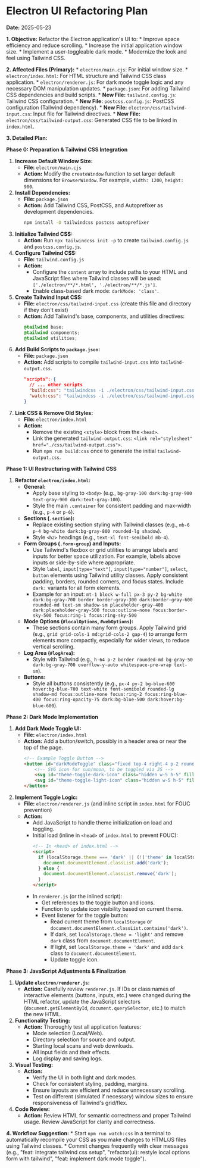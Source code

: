 # Electron UI Refactoring Plan

**Date:** 2025-05-23

**1. Objective:**
   Refactor the Electron application's UI to:
    *   Improve space efficiency and reduce scrolling.
    *   Increase the initial application window size.
    *   Implement a user-toggleable dark mode.
    *   Modernize the look and feel using Tailwind CSS.

**2. Affected Files (Primary):**
    *   `electron/main.cjs`: For initial window size.
    *   `electron/index.html`: For HTML structure and Tailwind CSS class application.
    *   `electron/renderer.js`: For dark mode toggle logic and any necessary DOM manipulation updates.
    *   `package.json`: For adding Tailwind CSS dependencies and build scripts.
    *   **New File:** `tailwind.config.js`: Tailwind CSS configuration.
    *   **New File:** `postcss.config.js`: PostCSS configuration (Tailwind dependency).
    *   **New File:** `electron/css/tailwind-input.css`: Input file for Tailwind directives.
    *   **New File:** `electron/css/tailwind-output.css`: Generated CSS file to be linked in `index.html`.

**3. Detailed Plan:**

**Phase 0: Preparation & Tailwind CSS Integration**

1.  **Increase Default Window Size:**
    *   **File:** `electron/main.cjs`
    *   **Action:** Modify the `createWindow` function to set larger default dimensions for `BrowserWindow`. For example, `width: 1200`, `height: 900`.
2.  **Install Dependencies:**
    *   **File:** `package.json`
    *   **Action:** Add Tailwind CSS, PostCSS, and Autoprefixer as development dependencies.
        ```bash
        npm install -D tailwindcss postcss autoprefixer
        ```
3.  **Initialize Tailwind CSS:**
    *   **Action:** Run `npx tailwindcss init -p` to create `tailwind.config.js` and `postcss.config.js`.
4.  **Configure Tailwind CSS:**
    *   **File:** `tailwind.config.js`
    *   **Action:**
        *   Configure the `content` array to include paths to your HTML and JavaScript files where Tailwind classes will be used: `['./electron/**/*.html', './electron/**/*.js']`.
        *   Enable class-based dark mode: `darkMode: 'class'`.
5.  **Create Tailwind Input CSS:**
    *   **File:** `electron/css/tailwind-input.css` (create this file and directory if they don't exist)
    *   **Action:** Add Tailwind's base, components, and utilities directives:
        ```css
        @tailwind base;
        @tailwind components;
        @tailwind utilities;
        ```
6.  **Add Build Scripts to `package.json`:**
    *   **File:** `package.json`
    *   **Action:** Add scripts to compile `tailwind-input.css` into `tailwind-output.css`.
        ```json
        "scripts": {
          // ... other scripts
          "build:css": "tailwindcss -i ./electron/css/tailwind-input.css -o ./electron/css/tailwind-output.css",
          "watch:css": "tailwindcss -i ./electron/css/tailwind-input.css -o ./electron/css/tailwind-output.css --watch"
        }
        ```
7.  **Link CSS & Remove Old Styles:**
    *   **File:** `electron/index.html`
    *   **Action:**
        *   Remove the existing `<style>` block from the `<head>`.
        *   Link the generated `tailwind-output.css`: `<link rel="stylesheet" href="./css/tailwind-output.css">`.
        *   Run `npm run build:css` once to generate the initial `tailwind-output.css`.

**Phase 1: UI Restructuring with Tailwind CSS**

1.  **Refactor `electron/index.html`:**
    *   **General:**
        *   Apply base styling to `<body>` (e.g., `bg-gray-100 dark:bg-gray-900 text-gray-900 dark:text-gray-100`).
        *   Style the main `.container` for consistent padding and max-width (e.g., `p-4` or `p-6`).
    *   **Sections (`.section`):**
        *   Replace existing section styling with Tailwind classes (e.g., `mb-6 p-4 bg-white dark:bg-gray-800 rounded-lg shadow`).
        *   Style `<h2>` headings (e.g., `text-xl font-semibold mb-4`).
    *   **Form Groups (`.form-group`) and Inputs:**
        *   Use Tailwind's flexbox or grid utilities to arrange labels and inputs for better space utilization. For example, labels above inputs or side-by-side where appropriate.
        *   Style `label`, `input[type="text"]`, `input[type="number"]`, `select`, `button` elements using Tailwind utility classes. Apply consistent padding, borders, rounded corners, and focus states. Include `dark:` variants for all form elements.
        *   Example for an input: `mt-1 block w-full px-3 py-2 bg-white dark:bg-gray-700 border border-gray-300 dark:border-gray-600 rounded-md text-sm shadow-sm placeholder-gray-400 dark:placeholder-gray-500 focus:outline-none focus:border-sky-500 focus:ring-1 focus:ring-sky-500`
    *   **Mode Options (`#localOptions`, `#webOptions`):**
        *   These sections contain many form groups. Apply Tailwind grid (e.g., `grid grid-cols-1 md:grid-cols-2 gap-4`) to arrange form elements more compactly, especially for wider views, to reduce vertical scrolling.
    *   **Log Area (`#logArea`):**
        *   Style with Tailwind (e.g., `h-64 p-2 border rounded-md bg-gray-50 dark:bg-gray-700 overflow-y-auto whitespace-pre-wrap text-sm`).
    *   **Buttons:**
        *   Style all buttons consistently (e.g., `px-4 py-2 bg-blue-600 hover:bg-blue-700 text-white font-semibold rounded-lg shadow-md focus:outline-none focus:ring-2 focus:ring-blue-400 focus:ring-opacity-75 dark:bg-blue-500 dark:hover:bg-blue-600`).

**Phase 2: Dark Mode Implementation**

1.  **Add Dark Mode Toggle UI:**
    *   **File:** `electron/index.html`
    *   **Action:** Add a button/switch, possibly in a header area or near the top of the page.
        ```html
        <!-- Example Toggle Button -->
        <button id="darkModeToggle" class="fixed top-4 right-4 p-2 rounded-full hover:bg-gray-200 dark:hover:bg-gray-700">
            <!-- SVG icon for sun/moon, to be toggled via JS -->
            <svg id="theme-toggle-dark-icon" class="hidden w-5 h-5" fill="currentColor" viewBox="0 0 20 20" xmlns="http://www.w3.org/2000/svg"><path d="M17.293 13.293A8 8 0 016.707 2.707a8.001 8.001 0 1010.586 10.586z"></path></svg>
            <svg id="theme-toggle-light-icon" class="hidden w-5 h-5" fill="currentColor" viewBox="0 0 20 20" xmlns="http://www.w3.org/2000/svg"><path d="M10 2a1 1 0 011 1v1a1 1 0 11-2 0V3a1 1 0 011-1zm4 8a4 4 0 11-8 0 4 4 0 018 0zm-.464 4.95l.707.707a1 1 0 001.414-1.414l-.707-.707a1 1 0 00-1.414 1.414zm2.12-10.607a1 1 0 010 1.414l-.706.707a1 1 0 11-1.414-1.414l.707-.707a1 1 0 011.414 0zM17 11a1 1 0 100-2h-1a1 1 0 100 2h1zm-7 4a1 1 0 011 1v1a1 1 0 11-2 0v-1a1 1 0 011-1zM5.05 6.464A1 1 0 106.465 5.05l-.708-.707a1 1 0 00-1.414 1.414l.707.707zm.001 6.071a1 1 0 10-1.414-1.414l-.706.707a1 1 0 101.414 1.414l.707-.707zM2 11a1 1 0 100-2H1a1 1 0 100 2h1zM11 17a1 1 0 100 2v1a1 1 0 100-2v-1z" fill-rule="evenodd" clip-rule="evenodd"></path></svg>
        </button>
        ```
2.  **Implement Toggle Logic:**
    *   **File:** `electron/renderer.js` (and inline script in `index.html` for FOUC prevention)
    *   **Action:**
        *   Add JavaScript to handle theme initialization on load and toggling.
        *   Initial load (inline in `<head>` of `index.html` to prevent FOUC):
            ```html
            <!-- In <head> of index.html -->
            <script>
              if (localStorage.theme === 'dark' || (!('theme' in localStorage) && window.matchMedia('(prefers-color-scheme: dark)').matches)) {
                document.documentElement.classList.add('dark');
              } else {
                document.documentElement.classList.remove('dark');
              }
            </script>
            ```
        *   In `renderer.js` (or the inlined script):
            *   Get references to the toggle button and icons.
            *   Function to update icon visibility based on current theme.
            *   Event listener for the toggle button:
                *   Read current theme from `localStorage` or `document.documentElement.classList.contains('dark')`.
                *   If dark, set `localStorage.theme = 'light'` and remove `dark` class from `document.documentElement`.
                *   If light, set `localStorage.theme = 'dark'` and add `dark` class to `document.documentElement`.
                *   Update toggle icon.

**Phase 3: JavaScript Adjustments & Finalization**

1.  **Update `electron/renderer.js`:**
    *   **Action:** Carefully review `renderer.js`. If IDs or class names of interactive elements (buttons, inputs, etc.) were changed during the HTML refactor, update the JavaScript selectors (`document.getElementById`, `document.querySelector`, etc.) to match the new HTML.
2.  **Functionality Testing:**
    *   **Action:** Thoroughly test all application features:
        *   Mode selection (Local/Web).
        *   Directory selection for source and output.
        *   Starting local scans and web downloads.
        *   All input fields and their effects.
        *   Log display and saving logs.
3.  **Visual Testing:**
    *   **Action:**
        *   Verify the UI in both light and dark modes.
        *   Check for consistent styling, padding, margins.
        *   Ensure layouts are efficient and reduce unnecessary scrolling.
        *   Test on different (simulated if necessary) window sizes to ensure responsiveness of Tailwind's grid/flex.
4.  **Code Review:**
    *   **Action:** Review HTML for semantic correctness and proper Tailwind usage. Review JavaScript for clarity and correctness.

**4. Workflow Suggestion:**
    *   Start `npm run watch:css` in a terminal to automatically recompile your CSS as you make changes to HTML/JS files using Tailwind classes.
    *   Commit changes frequently with clear messages (e.g., "feat: integrate tailwind css setup", "refactor(ui): restyle local options form with tailwind", "feat: implement dark mode toggle").
